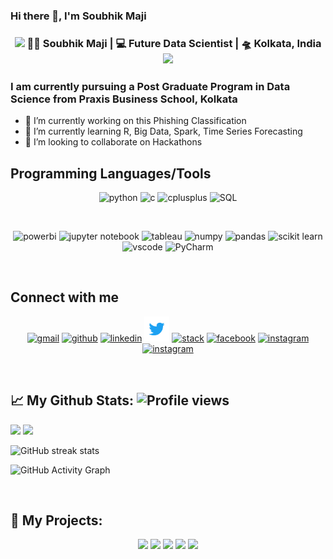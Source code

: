 ### Hi there 👋, I'm Soubhik Maji
<div align="center">
<h3><img src="https://media.giphy.com/media/WUlplcMpOCEmTGBtBW/giphy.gif" width="30"> 🙎‍♂️ Soubhik Maji | 💻 Future Data Scientist | 🛸 Kolkata, India <img src="https://media.giphy.com/media/WUlplcMpOCEmTGBtBW/giphy.gif" width="30"></h3>
</div>

### I am currently pursuing a Post Graduate Program in Data Science from Praxis Business School, Kolkata
<!--<img align="right" height="270px" width="450px" alt="GIF" src="https://media.giphy.com/media/3FjEPbKqEPhPpmC8uY/giphy.gif" /> -->

- 🔭 I’m currently working on this Phishing Classification 
- 🌱 I’m currently learning R, Big Data, Spark, Time Series Forecasting
- 👯 I’m looking to collaborate on Hackathons

## Programming Languages/Tools
<div>
<p align="center">
<img src="https://github.com/SABERGLOW/SABERGLOW/blob/master/Misc/image%20backups/homeycombs/Python.png" alt="python" width="57" height="55"/> 
<img src="https://github.com/SABERGLOW/SABERGLOW/blob/master/Misc/image%20backups/homeycombs/C.svg" alt="c" width="50" height="50"/> 
<img src="https://github.com/SABERGLOW/SABERGLOW/blob/master/Misc/image%20backups/homeycombs/C%2B%2B.svg" alt="cplusplus" width="50" height="50"/> 
<img src="https://github.com/SABERGLOW/SABERGLOW/blob/master/Misc/image%20backups/homeycombs/SQL.png" alt="SQL" width="57" height="55"/> 
<p>&nbsp;</p>
<p align="center">
<img src="https://logos-world.net/wp-content/uploads/2022/02/Microsoft-Power-BI-Logo-2016.png" alt="powerbi" width="67" height="48"/> 
<img src="https://upload.wikimedia.org/wikipedia/commons/thumb/3/38/Jupyter_logo.svg/1200px-Jupyter_logo.svg.png" alt="jupyter notebook" width="47" height="50"/>
<img src="https://logos-world.net/wp-content/uploads/2021/10/Tableau-Logo.png" alt="tableau" width="65" height="48"/>
  <img src="https://upload.wikimedia.org/wikipedia/commons/thumb/3/31/NumPy_logo_2020.svg/1280px-NumPy_logo_2020.svg.png" alt="numpy" width="70" height="48"/>
  <img src="https://www.kindpng.com/picc/m/574-5747046_python-pandas-logo-transparent-hd-png-download.png" alt="pandas" width="75" height="48"/>
  <img src="https://upload.wikimedia.org/wikipedia/commons/thumb/0/05/Scikit_learn_logo_small.svg/2560px-Scikit_learn_logo_small.svg.png" alt="scikit learn" width="65" height="48"/>
<img src="https://images-wixmp-ed30a86b8c4ca887773594c2.wixmp.com/f/217d5ea0-623d-40b1-9b31-027b904a5f15/ddjrgww-846ce429-3b0d-4ad8-bf6d-ac52dfe48201.png?token=eyJ0eXAiOiJKV1QiLCJhbGciOiJIUzI1NiJ9.eyJzdWIiOiJ1cm46YXBwOiIsImlzcyI6InVybjphcHA6Iiwib2JqIjpbW3sicGF0aCI6IlwvZlwvMjE3ZDVlYTAtNjIzZC00MGIxLTliMzEtMDI3YjkwNGE1ZjE1XC9kZGpyZ3d3LTg0NmNlNDI5LTNiMGQtNGFkOC1iZjZkLWFjNTJkZmU0ODIwMS5wbmcifV1dLCJhdWQiOlsidXJuOnNlcnZpY2U6ZmlsZS5kb3dubG9hZCJdfQ.ZkEnCXJtjhT0v0UEQF7_k0VfiSaIoZa-YlerQJG-CXw" alt="vscode" width="48" height="48"/> 
<img src="https://images-wixmp-ed30a86b8c4ca887773594c2.wixmp.com/f/217d5ea0-623d-40b1-9b31-027b904a5f15/dccudp7-3a29ffd5-4e85-4123-88cc-4e948bedd7c1.png/v1/fill/w_512,h_512,strp/honeycomb_icon_pycharm_by_mauriliosm_dccudp7-fullview.png?token=eyJ0eXAiOiJKV1QiLCJhbGciOiJIUzI1NiJ9.eyJzdWIiOiJ1cm46YXBwOiIsImlzcyI6InVybjphcHA6Iiwib2JqIjpbW3siaGVpZ2h0IjoiPD01MTIiLCJwYXRoIjoiXC9mXC8yMTdkNWVhMC02MjNkLTQwYjEtOWIzMS0wMjdiOTA0YTVmMTVcL2RjY3VkcDctM2EyOWZmZDUtNGU4NS00MTIzLTg4Y2MtNGU5NDhiZWRkN2MxLnBuZyIsIndpZHRoIjoiPD01MTIifV1dLCJhdWQiOlsidXJuOnNlcnZpY2U6aW1hZ2Uub3BlcmF0aW9ucyJdfQ.H8trsVIaTWNWAe_KnDtr1GN7tt8V8S3ANzAGW1MG2Bs" alt="PyCharm" width="48" height="48"/> 
</div>
<br>

## Connect with me
<p align="center">
<a href = "mailto:soubhik.maji@praxis.ac.in"><img src='https://img.icons8.com/color/48/000000/gmail.png' alt='gmail' height='40'></a>
<a href = https://github.com/majisoubhik01><img src='https://img.icons8.com/color/2x/github--v1.png' alt='github' height='40'></a>
<a href = https://www.linkedin.com/in/soubhik-maji-84629a170//><img src='https://img.icons8.com/color/2x/linkedin.png' alt='linkedin' height='40'></a>
<a href = https://twitter.com/maji_soubhik><img src='https://raw.githubusercontent.com/Delta456/Delta456/master/img/twitter.png' alt='twitter' height='40'></a>
<a href = https://stackoverflow.com/users/14385474/soubhik-maji><img src='https://raw.githubusercontent.com/Delta456/Delta456/master/img/stack.svg' alt='stack' height='40'></a>
<a href = https://www.facebook.com/MacMaji007><img src='https://img.icons8.com/color/2x/facebook-new.png' alt='facebook' height='40'></a>
<a href = https://www.instagram.com/ienvymacmaji007><img src='https://cdn.icon-icons.com/icons2/1826/PNG/512/4202090instagramlogosocialsocialmedia-115598_115703.png' alt='instagram' height='40'></a>
<a href = https://www.reddit.com/user/MacMaji007><img src='https://raw.githubusercontent.com/Delta456/Delta456/master/img/reddit.jpg' alt='instagram' height='40'></a>

<p>&nbsp;</p>

## 📈 My Github Stats: ![Profile views](https://gpvc.arturio.dev/majisoubhik01)  

<a href="https://github.com/majisoubhik01">
  <img height="160px" src="https://github-readme-stats.vercel.app/api?username=majisoubhik01&count_private=true&include_all_commits=true&show_icons=true&hide_border=true&border_radius=15&line_height=24&&title_color=020024&text_color=ffffff&icon_color=020024&bg_color=4,C06C84,6C5B7B,355C7D" /></a>
<a href="https://github.com/majisoubhik01">
  <img height="160px" src="https://github-readme-stats.vercel.app/api/top-langs/?username=majisoubhik01&langs_count=6&layout=compact&hide_border=true&border_radius=15&line_height=24&card_width=380&title_color=020024&text_color=ffffff&bg_color=1,355C7D,6C5B7B,C06C84" /></a>
  
![GitHub streak stats](https://github-readme-streak-stats.herokuapp.com/?user=majisoubhik01&count_private=true&include_all_commits=true&show_icons=true&hide_border=true&border_radius=15&line_height=24&&title_color=020024&text_color=ffffff&icon_color=020024&bg_color=4,C06C84,6C5B7B,355C7D)  

![GitHub Activity Graph](https://activity-graph.herokuapp.com/graph?username=majisoubhik01)  

<p>&nbsp;</p>

## 🚀 My Projects:
<p align="center">
  <a href="https://github.com/majisoubhik01/EDA-of-AQI-India-Dataset-with-Tableau-and-Python">
  <img src="https://github-readme-stats.vercel.app/api/pin/?username=majisoubhik01&repo=EDA-of-AQI-India-Dataset-with-Tableau-and-Python&hide_border=true&border_radius=15&&line_height=24&title_color=020024&text_color=ffffff&icon_color=79dafa&bg_color=45,C06C84,6C5B7B,355C7D" /></a>
  
  <a href="https://github.com/majisoubhik01/Phishing-Classifier">
  <img src="https://github-readme-stats.vercel.app/api/pin/?username=majisoubhik01&repo=Phishing-Classifier&hide_border=true&border_radius=15&&line_height=24&title_color=020024&text_color=ffffff&icon_color=79dafa&bg_color=45,C06C84,6C5B7B,355C7D" /></a>

  <a href="https://github.com/majisoubhik01/Cement-Strength-Prediction">
  <img src="https://github-readme-stats.vercel.app/api/pin/?username=majisoubhik01&repo=Cement-Strength-Prediction&hide_border=true&border_radius=15&&line_height=24&title_color=020024&text_color=ffffff&icon_color=79dafa&bg_color=45,C06C84,6C5B7B,355C7D" /></a>
  <a href="https://github.com/majisoubhik01/hangman-game">
  <img src="https://github-readme-stats.vercel.app/api/pin/?username=majisoubhik01&repo=hangman-game&hide_border=true&border_radius=15&&line_height=24&title_color=020024&text_color=ffffff&icon_color=79dafa&bg_color=45,C06C84,6C5B7B,355C7D" /></a>
  <a href="https://github.com/majisoubhik01/Bank-Campaign-Analysis">
  <img src="https://github-readme-stats.vercel.app/api/pin/?username=majisoubhik01&repo=Bank-Campaign-Analysis&hide_border=true&border_radius=15&&line_height=24&title_color=020024&text_color=ffffff&icon_color=79dafa&bg_color=45,C06C84,6C5B7B,355C7D" /></a>
  
  <!--<a href="https://github.com/SABERGLOW/AsteroidMiners">
  <img src="https://github-readme-stats.vercel.app/api/pin/?username=SABERGLOW&repo=AsteroidMiners&hide_border=true&border_radius=15&&line_height=24&title_color=020024&text_color=ffffff&icon_color=79dafa&bg_color=45,C06C84,6C5B7B,355C7D" /></a>
  <a href="https://github.com/SABERGLOW/Space_Nebula">
  <img src="https://github-readme-stats.vercel.app/api/pin/?username=SABERGLOW&repo=Space_Nebula&hide_border=true&border_radius=15&&line_height=24&title_color=020024&text_color=ffffff&icon_color=79dafa&bg_color=45,C06C84,6C5B7B,355C7D" /></a>
  <a href="https://github.com/SABERGLOW/Movie_Recommender_Engine">
  <img src="https://github-readme-stats.vercel.app/api/pin/?username=SABERGLOW&repo=Movie_Recommender_Engine&hide_border=true&border_radius=15&&line_height=24&title_color=020024&text_color=ffffff&icon_color=79dafa&bg_color=45,C06C84,6C5B7B,355C7D" /></a>
<a href="https://github.com/SABERGLOW/Clrd.">
  <img src="https://github-readme-stats.vercel.app/api/pin/?username=SABERGLOW&repo=Clrd.&hide_border=true&border_radius=15&&line_height=24&title_color=020024&text_color=ffffff&icon_color=79dafa&bg_color=45,C06C84,6C5B7B,355C7D" /></a>
<a href="https://github.com/SABERGLOW/Feedback_Management_System">
  <img src="https://github-readme-stats.vercel.app/api/pin/?username=SABERGLOW&repo=Feedback_Management_System&hide_border=true&border_radius=15&&line_height=24&title_color=020024&text_color=ffffff&icon_color=79dafa&bg_color=45,C06C84,6C5B7B,355C7D" /></a>
<a href="https://github.com/SABERGLOW/SONGS">
  <img src="https://github-readme-stats.vercel.app/api/pin/?username=SABERGLOW&repo=SONGS&hide_border=true&border_radius=15&&line_height=24&title_color=020024&text_color=ffffff&icon_color=79dafa&bg_color=45,C06C84,6C5B7B,355C7D" /></a> -->
<!--
**majisoubhik01/majisoubhik01** is a ✨ _special_ ✨ repository because its `README.md` (this file) appears on your GitHub profile.

Here are some ideas to get you started:

- 🔭 I’m currently working on ...
- 🌱 I’m currently learning ...
- 👯 I’m looking to collaborate on ...
- 🤔 I’m looking for help with ...
- 💬 Ask me about ...
- 📫 How to reach me: ...
- 😄 Pronouns: ...
- ⚡ Fun fact: ...
-->

